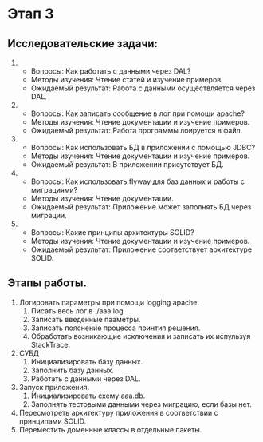 Этап 3
===========
Исследовательские задачи:
-----------
1. - Вопросы: Как работать с данными через DAL?
    - Методы изучения: Чтение статей и изучение примеров.
    - Ожидаемый результат: Работа с данными осуществляется через DAL.
2. - Вопросы: Как записать сообщение в лог при помощи apache?
    - Методы изучения: Чтение документации и изучение примеров.
    - Ожидаемый результат: Работа программы лоируется в файл.
3. - Вопросы: Как использовать БД в приложении с помощью JDBC?
    - Методы изучения: Чтение документации и изучение примеров.
    - Ожидаемый результат: В приложении присутствует БД.
4. - Вопросы: Как использовать flyway для баз данных и работы с миграциями?
    - Методы изучения: Чтение документации.
    - Ожидаемый результат: Приложение может заполнять БД через миграции.
5. - Вопросы: Какие принципы архитектуры SOLID? 
    - Методы изучения: Чтение документации и изучение примеров.
    - Ожидаемый результат: Приложение соответствует архитектуре SOLID.

Этапы работы.
-----------
1. Логировать параметры при помощи logging apache.
    1. Писать весь лог в ./aaa.log.
    2. Записать введенные пааметры. 
    3. Записать пояснение процесса принтия решения. 
    4. Обработать возникающие исключения и записать их испульзуя StackTrace.
2. СУБД
    1. Инициализировать базу данных.
    2. Заполнить базу данных.
    3. Работать с данными через DAL.
3. Запуск приложения.
    1. Инициализировать схему aaa.db.
    2. Заполнять тестовыми данными через миграцию, если базы нет.
4. Пересмотреть архитектуру приложения в соответствии с принципами SOLID.
5. Переместить доменные классы в отдельные пакеты.